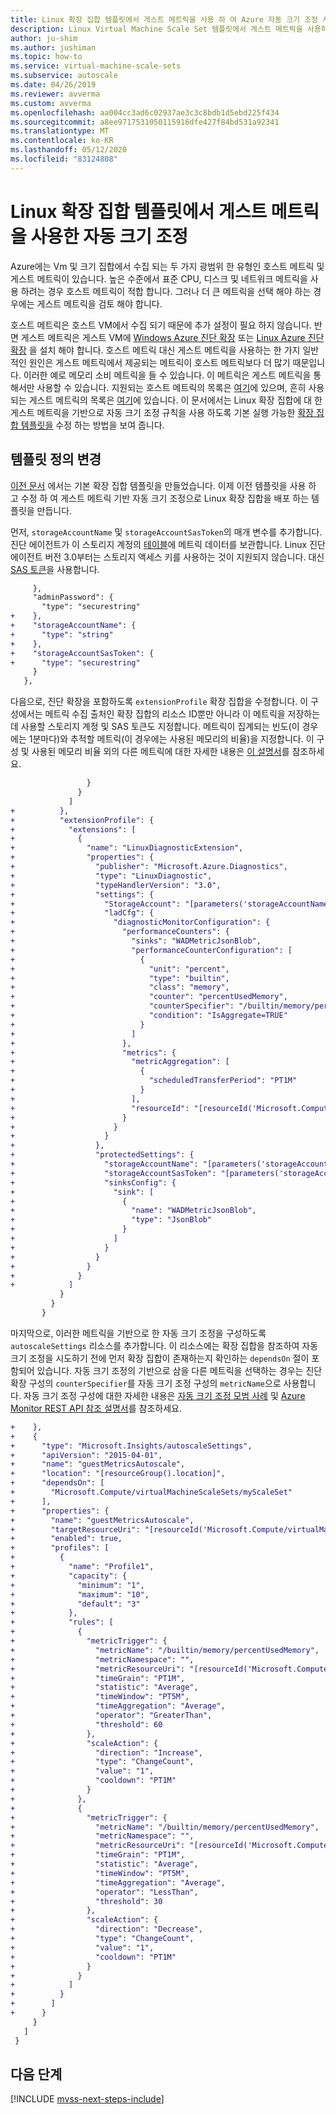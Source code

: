 ```yaml
---
title: Linux 확장 집합 템플릿에서 게스트 메트릭을 사용 하 여 Azure 자동 크기 조정 사용
description: Linux Virtual Machine Scale Set 템플릿에서 게스트 메트릭을 사용하여 자동으로 크기를 조정하는 방법을 알아봅니다.
author: ju-shim
ms.author: jushiman
ms.topic: how-to
ms.service: virtual-machine-scale-sets
ms.subservice: autoscale
ms.date: 04/26/2019
ms.reviewer: avverma
ms.custom: avverma
ms.openlocfilehash: aa004cc3ad6c02937ae3c3c8bdb1d5ebd225f434
ms.sourcegitcommit: a8ee9717531050115916dfe427f84bd531a92341
ms.translationtype: MT
ms.contentlocale: ko-KR
ms.lasthandoff: 05/12/2020
ms.locfileid: "83124808"
---
```

# <a name="autoscale-using-guest-metrics-in-a-linux-scale-set-template"></a>Linux 확장 집합 템플릿에서 게스트 메트릭을 사용한 자동 크기 조정

Azure에는 Vm 및 크기 집합에서 수집 되는 두 가지 광범위 한 유형인 호스트 메트릭 및 게스트 메트릭이 있습니다. 높은 수준에서 표준 CPU, 디스크 및 네트워크 메트릭을 사용 하려는 경우 호스트 메트릭이 적합 합니다. 그러나 더 큰 메트릭을 선택 해야 하는 경우에는 게스트 메트릭을 검토 해야 합니다.

호스트 메트릭은 호스트 VM에서 수집 되기 때문에 추가 설정이 필요 하지 않습니다. 반면 게스트 메트릭은 게스트 VM에 [Windows Azure 진단 확장](../virtual-machines/windows/extensions-diagnostics-template.md) 또는 [Linux Azure 진단 확장](../virtual-machines/linux/diagnostic-extension.md) 을 설치 해야 합니다. 호스트 메트릭 대신 게스트 메트릭을 사용하는 한 가지 일반적인 원인은 게스트 메트릭에서 제공되는 메트릭이 호스트 메트릭보다 더 많기 때문입니다. 이러한 예로 메모리 소비 메트릭을 들 수 있습니다. 이 메트릭은 게스트 메트릭을 통해서만 사용할 수 있습니다. 지원되는 호스트 메트릭의 목록은 [여기](../azure-monitor/platform/metrics-supported.md)에 있으며, 흔히 사용되는 게스트 메트릭의 목록은 [여기](../azure-monitor/platform/autoscale-common-metrics.md)에 있습니다. 이 문서에서는 Linux 확장 집합에 대 한 게스트 메트릭을 기반으로 자동 크기 조정 규칙을 사용 하도록 기본 실행 가능한 [확장 집합 템플릿을](virtual-machine-scale-sets-mvss-start.md) 수정 하는 방법을 보여 줍니다.

## <a name="change-the-template-definition"></a>템플릿 정의 변경

[이전 문서](virtual-machine-scale-sets-mvss-start.md) 에서는 기본 확장 집합 템플릿을 만들었습니다. 이제 이전 템플릿을 사용 하 고 수정 하 여 게스트 메트릭 기반 자동 크기 조정으로 Linux 확장 집합을 배포 하는 템플릿을 만듭니다.

먼저, `storageAccountName` 및 `storageAccountSasToken`의 매개 변수를 추가합니다. 진단 에이전트가 이 스토리지 계정의 [테이블](../cosmos-db/table-storage-how-to-use-dotnet.md)에 메트릭 데이터를 보관합니다. Linux 진단 에이전트 버전 3.0부터는 스토리지 액세스 키를 사용하는 것이 지원되지 않습니다. 대신 [SAS 토큰](../storage/common/storage-dotnet-shared-access-signature-part-1.md)을 사용합니다.

```diff
     },
     "adminPassword": {
       "type": "securestring"
+    },
+    "storageAccountName": {
+      "type": "string"
+    },
+    "storageAccountSasToken": {
+      "type": "securestring"
     }
   },
```

다음으로, 진단 확장을 포함하도록 `extensionProfile` 확장 집합을 수정합니다. 이 구성에서는 메트릭 수집 출처인 확장 집합의 리소스 ID뿐만 아니라 이 메트릭을 저장하는 데 사용할 스토리지 계정 및 SAS 토큰도 지정합니다. 메트릭이 집계되는 빈도(이 경우에는 1분마다)와 추적할 메트릭(이 경우에는 사용된 메모리의 비율)을 지정합니다. 이 구성 및 사용된 메모리 비율 외의 다른 메트릭에 대한 자세한 내용은 [이 설명서](../virtual-machines/linux/diagnostic-extension.md)를 참조하세요.

```diff
                 }
               }
             ]
+          },
+          "extensionProfile": {
+            "extensions": [
+              {
+                "name": "LinuxDiagnosticExtension",
+                "properties": {
+                  "publisher": "Microsoft.Azure.Diagnostics",
+                  "type": "LinuxDiagnostic",
+                  "typeHandlerVersion": "3.0",
+                  "settings": {
+                    "StorageAccount": "[parameters('storageAccountName')]",
+                    "ladCfg": {
+                      "diagnosticMonitorConfiguration": {
+                        "performanceCounters": {
+                          "sinks": "WADMetricJsonBlob",
+                          "performanceCounterConfiguration": [
+                            {
+                              "unit": "percent",
+                              "type": "builtin",
+                              "class": "memory",
+                              "counter": "percentUsedMemory",
+                              "counterSpecifier": "/builtin/memory/percentUsedMemory",
+                              "condition": "IsAggregate=TRUE"
+                            }
+                          ]
+                        },
+                        "metrics": {
+                          "metricAggregation": [
+                            {
+                              "scheduledTransferPeriod": "PT1M"
+                            }
+                          ],
+                          "resourceId": "[resourceId('Microsoft.Compute/virtualMachineScaleSets', 'myScaleSet')]"
+                        }
+                      }
+                    }
+                  },
+                  "protectedSettings": {
+                    "storageAccountName": "[parameters('storageAccountName')]",
+                    "storageAccountSasToken": "[parameters('storageAccountSasToken')]",
+                    "sinksConfig": {
+                      "sink": [
+                        {
+                          "name": "WADMetricJsonBlob",
+                          "type": "JsonBlob"
+                        }
+                      ]
+                    }
+                  }
+                }
+              }
+            ]
           }
         }
       }
```

마지막으로, 이러한 메트릭을 기반으로 한 자동 크기 조정을 구성하도록 `autoscaleSettings` 리소스를 추가합니다. 이 리소스에는 확장 집합을 참조하여 자동 크기 조정을 시도하기 전에 먼저 확장 집합이 존재하는지 확인하는 `dependsOn` 절이 포함되어 있습니다. 자동 크기 조정의 기반으로 삼을 다른 메트릭을 선택하는 경우는 진단 확장 구성의 `counterSpecifier`를 자동 크기 조정 구성의 `metricName`으로 사용합니다. 자동 크기 조정 구성에 대한 자세한 내용은 [자동 크기 조정 모범 사례](../azure-monitor/platform/autoscale-best-practices.md) 및 [Azure Monitor REST API 참조 설명서](/rest/api/monitor/autoscalesettings)를 참조하세요.

```diff
+    },
+    {
+      "type": "Microsoft.Insights/autoscaleSettings",
+      "apiVersion": "2015-04-01",
+      "name": "guestMetricsAutoscale",
+      "location": "[resourceGroup().location]",
+      "dependsOn": [
+        "Microsoft.Compute/virtualMachineScaleSets/myScaleSet"
+      ],
+      "properties": {
+        "name": "guestMetricsAutoscale",
+        "targetResourceUri": "[resourceId('Microsoft.Compute/virtualMachineScaleSets', 'myScaleSet')]",
+        "enabled": true,
+        "profiles": [
+          {
+            "name": "Profile1",
+            "capacity": {
+              "minimum": "1",
+              "maximum": "10",
+              "default": "3"
+            },
+            "rules": [
+              {
+                "metricTrigger": {
+                  "metricName": "/builtin/memory/percentUsedMemory",
+                  "metricNamespace": "",
+                  "metricResourceUri": "[resourceId('Microsoft.Compute/virtualMachineScaleSets', 'myScaleSet')]",
+                  "timeGrain": "PT1M",
+                  "statistic": "Average",
+                  "timeWindow": "PT5M",
+                  "timeAggregation": "Average",
+                  "operator": "GreaterThan",
+                  "threshold": 60
+                },
+                "scaleAction": {
+                  "direction": "Increase",
+                  "type": "ChangeCount",
+                  "value": "1",
+                  "cooldown": "PT1M"
+                }
+              },
+              {
+                "metricTrigger": {
+                  "metricName": "/builtin/memory/percentUsedMemory",
+                  "metricNamespace": "",
+                  "metricResourceUri": "[resourceId('Microsoft.Compute/virtualMachineScaleSets', 'myScaleSet')]",
+                  "timeGrain": "PT1M",
+                  "statistic": "Average",
+                  "timeWindow": "PT5M",
+                  "timeAggregation": "Average",
+                  "operator": "LessThan",
+                  "threshold": 30
+                },
+                "scaleAction": {
+                  "direction": "Decrease",
+                  "type": "ChangeCount",
+                  "value": "1",
+                  "cooldown": "PT1M"
+                }
+              }
+            ]
+          }
+        ]
+      }
     }
   ]
 }
```





## <a name="next-steps"></a>다음 단계

[!INCLUDE [mvss-next-steps-include](../../includes/mvss-next-steps.md)]
